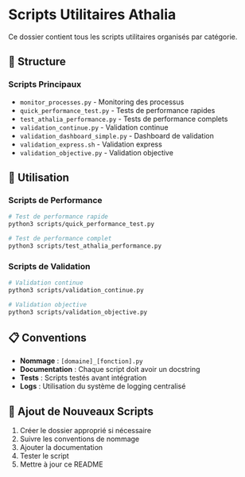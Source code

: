 # Scripts Utilitaires Athalia

Ce dossier contient tous les scripts utilitaires organisés par catégorie.

## 📁 **Structure**

### Scripts Principaux
- `monitor_processes.py` - Monitoring des processus
- `quick_performance_test.py` - Tests de performance rapides
- `test_athalia_performance.py` - Tests de performance complets
- `validation_continue.py` - Validation continue
- `validation_dashboard_simple.py` - Dashboard de validation
- `validation_express.sh` - Validation express
- `validation_objective.py` - Validation objective

## 🚀 **Utilisation**

### Scripts de Performance
```bash
# Test de performance rapide
python3 scripts/quick_performance_test.py

# Test de performance complet
python3 scripts/test_athalia_performance.py
```

### Scripts de Validation
```bash
# Validation continue
python3 scripts/validation_continue.py

# Validation objective
python3 scripts/validation_objective.py
```

## 📋 **Conventions**

- **Nommage** : `[domaine]_[fonction].py`
- **Documentation** : Chaque script doit avoir un docstring
- **Tests** : Scripts testés avant intégration
- **Logs** : Utilisation du système de logging centralisé

## 🔧 **Ajout de Nouveaux Scripts**

1. Créer le dossier approprié si nécessaire
2. Suivre les conventions de nommage
3. Ajouter la documentation
4. Tester le script
5. Mettre à jour ce README
